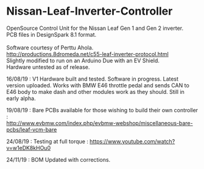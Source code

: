 # Nissan-Leaf-Inverter-Controller
OpenSource Control Unit for the Nissan Leaf Gen 1 and Gen 2 inverter.<br>
PCB files in DesignSpark 8.1 format.
<br>
<br>
Software courtesy of Perttu Ahola.<br>
http://productions.8dromeda.net/c55-leaf-inverter-protocol.html
<br>
Slightly modified to run on an Arduino Due with an EV Shield.<br>
Hardware untested as of release.<br>

16/08/19 : V1 Hardware built and tested. Software in progress. Latest version uploaded. Works with BMW E46 throttle pedal and sends CAN to E46 body to make dash and other modules work as they should. Still in early alpha. 


19/08/19 : Bare PCBs available for those wishing to build their own controller :<br>
http://www.evbmw.com/index.php/evbmw-webshop/miscellaneous-bare-pcbs/leaf-vcm-bare

24/08/19 : Testing at full torque : https://www.youtube.com/watch?v=w1eDK8kHOu0


24/11/19 : BOM Updated with corrections.


